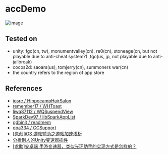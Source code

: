 # accDemo
![image](https://github.com/brendonjkding/accDemo/blob/master/pic/1.gif)

## Tested on  
* unity: fgo(cn, tw), monumentvalley(cn), re0(cn), stoneage(cn, but not playable due to anti-cheat system?) ,fgo(us, jp, not playable due to anti-jailbreak)
* cocos2d: saoars(us), tomjerry(cn), summoners war(cn)
* the country refers to the region of app store

## References
* [iosre / HippocampHairSalon](https://github.com/iosre/HippocampHairSalon) 
* [remember17 / WHToast](https://github.com/remember17/WHToast)
* [liwq87112 / WQSuspendView](https://github.com/liwq87112/WQSuspendView)
* [SparkDev97 / libSparkAppList](https://github.com/SparkDev97/libSparkAppList)
* [gdbinit / readmem](https://github.com/gdbinit/readmem)
* [opa334 / CCSupport](https://github.com/opa334/CCSupport)
* [[原创]iOS 游戏辅助之游戏加速浅析](https://bbs.pediy.com/thread-221322.htm)
* [分析别人的Unity变速器插件]( https://dlnn.net/2017/07/23/%E5%88%86%E6%9E%90%E5%88%AB%E4%BA%BA%E7%9A%84unity%E5%8F%98%E9%80%9F%E5%99%A8%E6%8F%92%E4%BB%B6/)
* [[求助]安卓端 手游变速器，类似光环助手的实现方式是怎样的？](https://bbs.pediy.com/thread-246438-1.htm)


